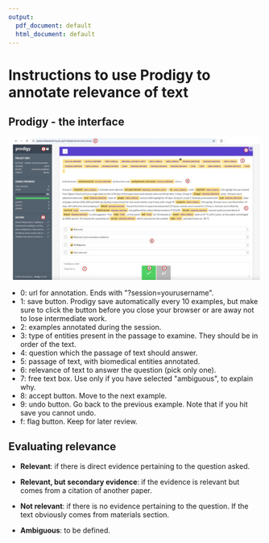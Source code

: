 ```yaml
---
output:
  pdf_document: default
  html_document: default
---
```

# Instructions to use Prodigy to annotate relevance of text

## Prodigy - the interface

![Printscreen of the Prodigy interface](prodigy.jpg)
<br> 
  
 - 0: url for annotation. Ends with "?session=yourusername".
 - 1: save button. Prodigy save automatically every 10 examples, but make sure to click the button before you close your browser or are away not to lose intermediate work.
 - 2: examples annotated during the session.
 - 3: type of entities present in the passage to examine. They should be in order of the text.
 - 4: question which the passage of text should answer.
 - 5: passage of text, with biomedical entities annotated.
 - 6: relevance of text to answer the question (pick only one).
 - 7: free text box. Use only if you have selected "ambiguous", to explain why.
 - 8: accept button. Move to the next example.
 - 9: undo button. Go back to the previous example. Note that if you hit save you cannot undo.
 - f: flag button. Keep for later review.


## Evaluating relevance

 - **Relevant**: if there is direct evidence pertaining to the question asked.
 
 - **Relevant, but secondary evidence**: if the evidence is relevant but comes from a citation of another paper.
 
 - **Not relevant**: if there is no evidence pertaining to the question. If the text obviously comes from materials section.
 
 - **Ambiguous**: to be defined.
